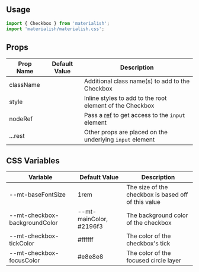 ## Usage

```jsx
import { Checkbox } from 'materialish';
import 'materialish/materialish.css';
```

## Props

| Prop Name | Default Value | Description                                                                                       |
| --------- | ------------- | ------------------------------------------------------------------------------------------------- |
| className |               | Additional class name(s) to add to the Checkbox                                                   |
| style     |               | Inline styles to add to the root element of the Checkbox                                          |
| nodeRef   |               | Pass a [ref](https://reactjs.org/docs/refs-and-the-dom.html) to get access to the `input` element |
| ...rest   |               | Other props are placed on the underlying `input` element                                          |

## CSS Variables

| Variable                      | Default Value           | Description                                         |
| ----------------------------- | ----------------------- | --------------------------------------------------- |
| --mt-baseFontSize             | 1rem                    | The size of the checkbox is based off of this value |
| --mt-checkbox-backgroundColor | --mt-mainColor, #2196f3 | The background color of the checkbox                |
| --mt-checkbox-tickColor       | #ffffff                 | The color of the checkbox's tick                    |
| --mt-checkbox-focusColor      | #e8e8e8                 | The color of the focused circle layer               |
